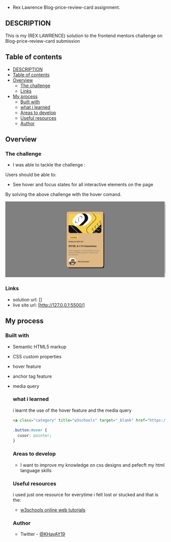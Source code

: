 -  Rex Lawrence Blog-price-review-card assignment.



## DESCRIPTION
This is my (REX LAWRENCE) solution to the frontend mentors challenge on Blog-price-review-card submission


## Table of contents

- [DESCRIPTION](#description)
- [Table of contents](#table-of-contents)
- [Overview](#overview)
  - [The challenge](#the-challenge)
  - [Links](#links)
- [My process](#my-process)
  - [Built with](#built-with)
  - [what i learned](#what-i-learned)
  - [Areas to develop](#areas-to-develop)
  - [Useful resources](#useful-resources)
  - [Author](#author)
## Overview

### The challenge 
- I was able to tackle the challenge :

Users should be able to:

- See hover and focus states for all interactive elements on the page



 By solving the above challenge with the hover comand.
  

 ![Page screenshot](assets/images/blog-preview.png) 

 ### Links
 - solution url: []
 - live site url: [http://127.0.0.1:5500/]
  

## My process
### Built with
- Semantic HTML5 markup
- CSS custom properties
- hover feature
- anchor tag feature
- media query
  
  
  ### what i learned
  i learnt the use of the hover feature and the media query

  
  ```html
  <a class="category" title="w3schools" target="_blank" href="https://www.w3schools.com/html/default.asp">Learning</a>
  ```
  
  ```css
  .button:hover {
    cusor: pointer;
  }
  ```

  ### Areas to develop
  - I want to improve my knowledge on css designs and pefecft my html language skills

  ### Useful resources 
  i used just one resource for everytime i felt lost or stucked and that is the:
  - [w3schools online web tutorials](https://www.w3schools.com/)
  
  ### Author
  - Twitter - [@KHayAY19](https://x.com/KHayAY19?t=6IAMkqU5EYyYJhTkVys-Ww&s=09)

  
